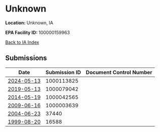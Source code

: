 # Unknown

**Location:** Unknown, IA

**EPA Facility ID:** 100000159963

[Back to IA Index](../../index.md)

## Submissions

| Date | Submission ID | Document Control Number |
|------|--------------|-------------------------|
| [2024-05-13](submissions/1000113825.md) | 1000113825 |  |
| [2019-05-13](submissions/1000079042.md) | 1000079042 |  |
| [2014-05-19](submissions/1000042565.md) | 1000042565 |  |
| [2009-06-16](submissions/1000003639.md) | 1000003639 |  |
| [2004-06-23](submissions/37440.md) | 37440 |  |
| [1999-08-20](submissions/16588.md) | 16588 |  |

